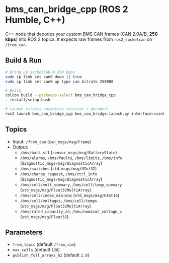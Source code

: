# bms_can_bridge_cpp (ROS 2 Humble, C++)

C++ node that decodes your custom BMS CAN frames (CAN 2.0A/B, **250 kbps**) into ROS 2 topics.
It expects raw frames from `ros2_socketcan` on `/from_can`.

## Build & Run
```bash
# Bring up SocketCAN @ 250 kbps
sudo ip link set can0 down || true
sudo ip link set can0 up type can bitrate 250000

# Build
colcon build --packages-select bms_can_bridge_cpp
. install/setup.bash

# Launch (starts socketcan receiver + decoder)
ros2 launch bms_can_bridge_cpp bms_can_bridge.launch.py interface:=can0
```

## Topics
- Input: `/from_can` (`can_msgs/msg/Frame`)
- Output:
  - `/bms/batt_st1` (`sensor_msgs/msg/BatteryState`)
  - `/bms/alarms`, `/bms/faults`, `/bms/limits`, `/bms/info` (`diagnostic_msgs/msg/DiagnosticArray`)
  - `/bms/switches` (`std_msgs/msg/UInt32`)
  - `/bms/charge_request`, `/bms/ctrl_info` (`diagnostic_msgs/msg/DiagnosticArray`)
  - `/bms/cell/volt_summary`, `/bms/cell/temp_summary` (`std_msgs/msg/Float32MultiArray`)
  - `/bms/cell/index_min|max` (`std_msgs/msg/UInt16`)
  - `/bms/cell/voltages`, `/bms/cell/temps` (`std_msgs/msg/Float32MultiArray`)
  - `/bms/rated_capacity_ah`, `/bms/nominal_voltage_v` (`std_msgs/msg/Float32`)

## Parameters
- `from_topic` (default `/from_can`)
- `max_cells` (default `128`)
- `publish_full_arrays_hz` (default `2.0`)
